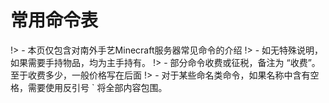 # 常用命令表

!> - 本页仅包含对南外手艺Minecraft服务器常见命令的介绍
!> - 如无特殊说明，如果需要手持物品，均为主手持有。
!> - 部分命令收费或征税，备注为 “收费”。至于收费多少，一般价格写在后面
!> - 对于某些命名类命令，如果名称中含有空格，需要使用反引号 ` 将全部内容包围。
